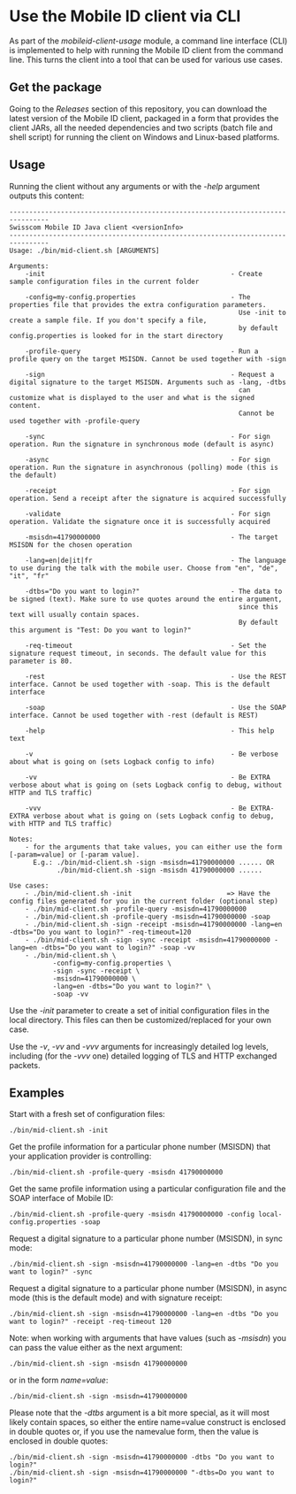 # Use the Mobile ID client via CLI

As part of the _mobileid-client-usage_ module, a command line interface (CLI) is implemented to help with running the Mobile ID client
from the command line. This turns the client into a tool that can be used for various use cases.

## Get the package

Going to the _Releases_ section of this repository, you can download the latest version of the Mobile ID client, packaged in a form that
provides the client JARs, all the needed dependencies and two scripts (batch file and shell script) for running the client on Windows
and Linux-based platforms.

## Usage

Running the client without any arguments or with the _-help_ argument outputs this content:

```text
--------------------------------------------------------------------------------
Swisscom Mobile ID Java client <versionInfo>
--------------------------------------------------------------------------------
Usage: ./bin/mid-client.sh [ARGUMENTS]

Arguments:
    -init                                               - Create sample configuration files in the current folder

    -config=my-config.properties                        - The properties file that provides the extra configuration parameters.
                                                          Use -init to create a sample file. If you don't specify a file,
                                                          by default config.properties is looked for in the start directory

    -profile-query                                      - Run a profile query on the target MSISDN. Cannot be used together with -sign

    -sign                                               - Request a digital signature to the target MSISDN. Arguments such as -lang, -dtbs
                                                          can customize what is displayed to the user and what is the signed content.
                                                          Cannot be used together with -profile-query

    -sync                                               - For sign operation. Run the signature in synchronous mode (default is async)

    -async                                              - For sign operation. Run the signature in asynchronous (polling) mode (this is the default)

    -receipt                                            - For sign operation. Send a receipt after the signature is acquired successfully

    -validate                                           - For sign operation. Validate the signature once it is successfully acquired

    -msisdn=41790000000                                 - The target MSISDN for the chosen operation

    -lang=en|de|it|fr                                   - The language to use during the talk with the mobile user. Choose from "en", "de", "it", "fr"

    -dtbs="Do you want to login?"                       - The data to be signed (text). Make sure to use quotes around the entire argument,
                                                          since this text will usually contain spaces.
                                                          By default this argument is "Test: Do you want to login?"

    -req-timeout                                        - Set the signature request timeout, in seconds. The default value for this parameter is 80.

    -rest                                               - Use the REST interface. Cannot be used together with -soap. This is the default interface

    -soap                                               - Use the SOAP interface. Cannot be used together with -rest (default is REST)

    -help                                               - This help text

    -v                                                  - Be verbose about what is going on (sets Logback config to info)

    -vv                                                 - Be EXTRA verbose about what is going on (sets Logback config to debug, without HTTP and TLS traffic)

    -vvv                                                - Be EXTRA-EXTRA verbose about what is going on (sets Logback config to debug, with HTTP and TLS traffic)

Notes:
    - for the arguments that take values, you can either use the form [-param=value] or [-param value].
      E.g.: ./bin/mid-client.sh -sign -msisdn=41790000000 ...... OR
            ./bin/mid-client.sh -sign -msisdn 41790000000 ......

Use cases:
    - ./bin/mid-client.sh -init                        => Have the config files generated for you in the current folder (optional step)
    - ./bin/mid-client.sh -profile-query -msisdn=41790000000
    - ./bin/mid-client.sh -profile-query -msisdn=41790000000 -soap
    - ./bin/mid-client.sh -sign -receipt -msisdn=41790000000 -lang=en -dtbs="Do you want to login?" -req-timeout=120
    - ./bin/mid-client.sh -sign -sync -receipt -msisdn=41790000000 -lang=en -dtbs="Do you want to login?" -soap -vv
    - ./bin/mid-client.sh \
           -config=my-config.properties \
           -sign -sync -receipt \
           -msisdn=41790000000 \
           -lang=en -dtbs="Do you want to login?" \
           -soap -vv
```

Use the _-init_ parameter to create a set of initial configuration files in the local directory. This files can then be customized/replaced
for your own case.

Use the _-v_, _-vv_ and _-vvv_ arguments for increasingly detailed log levels, including (for the _-vvv_ one) detailed logging of TLS and HTTP
exchanged packets.

## Examples
Start with a fresh set of configuration files:
```shell
./bin/mid-client.sh -init 
```

Get the profile information for a particular phone number (MSISDN) that your application provider is controlling:
```shell
./bin/mid-client.sh -profile-query -msisdn 41790000000 
```

Get the same profile information using a particular configuration file and the SOAP interface of Mobile ID:
```shell
./bin/mid-client.sh -profile-query -msisdn 41790000000 -config local-config.properties -soap 
```

Request a digital signature to a particular phone number (MSISDN), in sync mode:
```shell
./bin/mid-client.sh -sign -msisdn=41790000000 -lang=en -dtbs "Do you want to login?" -sync  
```

Request a digital signature to a particular phone number (MSISDN), in async mode (this is the default mode) and with signature receipt:
```shell
./bin/mid-client.sh -sign -msisdn=41790000000 -lang=en -dtbs "Do you want to login?" -receipt -req-timeout 120  
```

Note: when working with arguments that have values (such as _-msisdn_) you can pass the value either as the next argument:
```shell
./bin/mid-client.sh -sign -msisdn 41790000000
```
or in the form _name=value_:
```shell
./bin/mid-client.sh -sign -msisdn=41790000000
```
Please note that the _-dtbs_ argument is a bit more special, as it will most likely contain spaces, so either the entire name=value
construct is enclosed in double quotes or, if you use the name<space>value form, then the value is enclosed in double quotes:
```shell
./bin/mid-client.sh -sign -msisdn=41790000000 -dtbs "Do you want to login?"
./bin/mid-client.sh -sign -msisdn=41790000000 "-dtbs=Do you want to login?"
```
